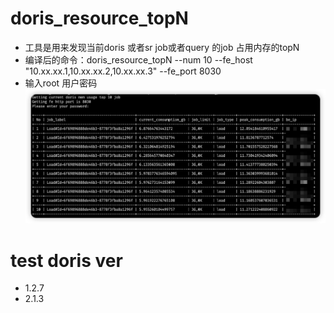 # doris_resource_topN

- 工具是用来发现当前doris 或者sr job或者query 的job 占用内存的topN
- 编译后的命令：doris_resource_topN --num 10 --fe_host "10.xx.xx.1,10.xx.xx.2,10.xx.xx.3" --fe_port 8030
- 输入root 用户密码
  ![img.png](img.png)

# test doris ver
- 1.2.7
- 2.1.3

